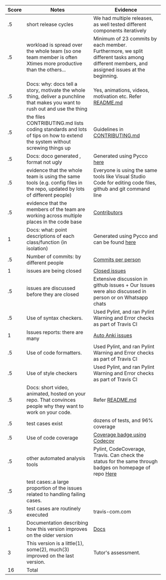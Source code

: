 |Score|Notes| Evidence|
|-|-----|---------|
|.5| short release cycles|We had multiple releases, as well tested different components iteratively|
|.5| workload is spread over the whole team (so one team member is often Xtimes more productive than the others...|Minimum of 23 commits by each member. Furthermore, we split different tasks among different members, and assigned issues at the beginning.|
|.5|Docs: why: docs tell a story, motivate the whole thing, deliver a punchline that makes you want to rush out and use the thing |Yes, animations, videos, motivation etc. Refer [README.md](https://github.com/usmanwardag/auto_anki#readme)|
|.5|the files CONTRIBUTING.md lists coding standards and lots of tips on how to extend the system without screwing things up  |Guidelines in [CONTRIBUTING.md](https://github.com/usmanwardag/auto_anki/blob/main/CONTRIBUTING.md)|
|.5|Docs: doco generated , format not ugly  | Generated using Pycco [here](https://github.com/usmanwardag/auto_anki/tree/main/docs)|
|.5|evidence that the whole team is using the same tools (e.g. config files in the repo, updated by lots of different people) | Everyone is using the same tools like Visual Studio Code for editing code files, github and git command line|
|.5|evidence that the members of the team are working across multiple places in the code base |[Contributors](https://github.com/usmanwardag/auto_anki/graphs/contributors)|
|1|Docs: what: point descriptions of each class/function (in isolation)  |Generated using Pycco and can be found [here](https://github.com/usmanwardag/auto_anki/tree/main/docs) |
|.5|Number of commits: by different people  |[Commits per person](https://github.com/usmanwardag/auto_anki/pulse)|
|1|issues are being closed |[Closed issues](https://github.com/usmanwardag/auto_anki/issues?q=is%3Aissue+is%3Aclosed)|
|.5|issues are discussed before they are closed | Extensive discussion in github issues + Our Issues were also discussed in person or on Whatsapp chats |
|.5|Use of syntax checkers. | Used Pylint, and ran Pylint Warning and Error checks as part of Travis CI|
|1|Issues reports: there are many  |[Auto Anki issues](https://github.com/usmanwardag/auto_anki/issues)|
|.5|Use of code formatters. | Used Pylint, and ran Pylint Warning and Error checks as part of Travis CI|
|.5|Use of style checkers | Used Pylint, and ran Pylint Warning and Error checks as part of Travis CI|
|.5|Docs: short video, animated, hosted on your repo. That convinces people why they want to work on your code. |Refer [README.md](https://github.com/usmanwardag/auto_anki#readme) |
|.5|test cases exist  | dozens of tests, and 96% coverage|
|.5|Use of code coverage  | [Coverage badge using Codecov](https://app.codecov.io/gh/usmanwardag/auto_anki)|
|.5|other automated analysis tools  | Pylint, CodeCoverage, Travis. Can check the status for the same through badges on homepage of repo [Here](https://github.com/usmanwardag/auto_anki/blob/main/README.md)|
|.5|test cases:.a large proportion of the issues related to handling failing cases. | <todo>|
|.5|test cases are routinely executed | travis-com.com|
|1|Documentation describing how this version improves on the older version|[Docs](https://github.com/usmanwardag/auto_anki/blob/main/DOCUMENTATION.md)
|3|This version is a little(1), some(2), much(3) improved on the last version.|Tutor's assessment.| 
|16| Total|
